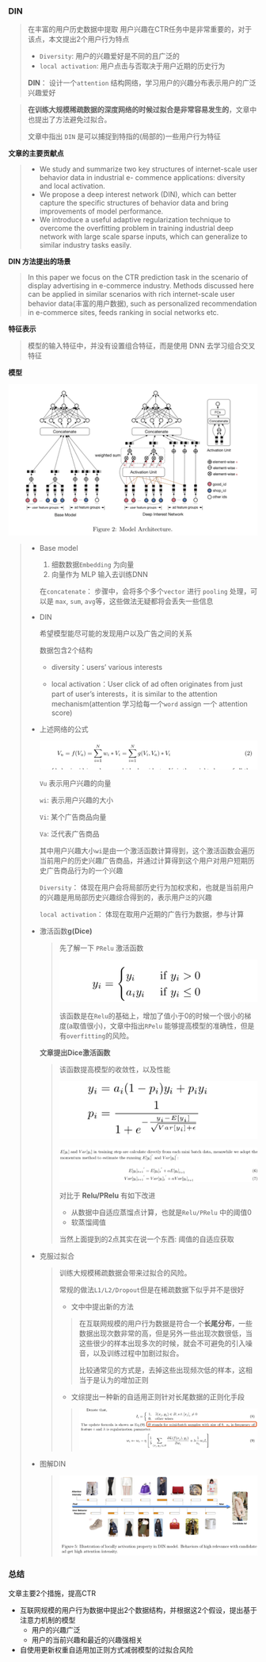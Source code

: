 ### DIN

> 在丰富的用户历史数据中提取 用户兴趣在CTR任务中是非常重要的，对于该点，本文提出2个用户行为特点
>
> * `Diversity`: 用户的兴趣爱好是不同的且广泛的
> * `local activation`: 用户点击与否取决于用户近期的历史行为
>
> **DIN**： 设计一个`attention` 结构网络，学习用户的兴趣分布表示用户的广泛兴趣爱好

> **在训练大规模稀疏数据的深度网络的时候过拟合是非常容易发生的**，文章中也提出了方法避免过拟合。
>
> 文章中指出 `DIN` 是可以捕捉到特指的(局部的)一些用户行为特征

**文章的主要贡献点**

> - We study and summarize two key structures of internet-scale user behavior data in industrial e- commence applications: diversity and local activation.
> - We propose a deep interest network (DIN), which can better capture the specific structures of behavior data and bring improvements of model performance.
> - We introduce a useful adaptive regularization technique to overcome the overfitting problem in training industrial deep network with large scale sparse inputs, which can generalize to similar industry tasks easily.

**DIN 方法提出的场景**

> In this paper we focus on the CTR prediction task in the scenario of display advertising in e-commerce industry. Methods discussed here can be applied in similar scenarios with rich internet-scale user behavior data(丰富的用户数据), such as personalized recommendation in e-commerce sites, feeds ranking in social networks etc.

**特征表示**

> 模型的输入特征中，并没有设置组合特征，而是使用 DNN  去学习组合交叉特征

**模型**

![a](./imgs/din.png)

> * Base model
>
>   1. 细数数据`Embedding` 为向量
>   2. 向量作为 MLP 输入去训练DNN
>
>   在`concatenate`： 步骤中，会将多个多个`vector` 进行 `pooling` 处理，可以是 `max`, `sum`, `avg`等，这些做法无疑都将会丢失一些信息
>
> * DIN
>
>   希望模型能尽可能的发现用户以及广告之间的关系
>
>   数据包含2个结构
>
>   * diversity：users’ various interests
>
>   * local activation：User click of ad often originates from just part of user’s interests，it is similar to the attention mechanism(attention 学习给每一个`word` assign 一个 attention score)
>
>     
>
> * 上述网络的公式
>
>   ![a](./imgs/din1.png)
>
>   `Vu` 表示用户兴趣的向量
>
>   `wi`: 表示用户兴趣的大小
>
>   `Vi`: 某个广告商品向量
>
>   `Va`: 泛代表广告商品
>
>   其中用户兴趣大小`wi`是由一个激活函数计算得到，这个激活函数会遍历当前用户的历史兴趣广告商品，并通过计算得到这个用户对用户短期历史广告商品行为的一个兴趣
>
>   `Diversity`： 体现在用户会将局部历史行为加权求和，也就是当前用户的兴趣是用局部历史兴趣综合得到的，表示用户`泛`的兴趣
>
>   `local activation`： 体现在取用户近期的广告行为数据，参与计算
>
> * 激活函数**g(Dice)** 
>
>   > 先了解一下 `PRelu` 激活函数
>   >
>   > ![a](./imgs/din2.png)
>   >
>   > 该函数是在`Relu`的基础上，增加了值小于0的时候一个很小的梯度(a取值很小)，文章中指出`RPelu` 能够提高模型的准确性，但是有`overfitting`的风险。
>
>   **文章提出Dice激活函数**
>
>   > 该函数提高模型的收敛性，以及性能
>   >
>   > ![a](./imgs/din3.png)
>   >
>   > ![a](./imgs/din4.png)
>   >
>   > 对比于 **Relu/PRelu** 有如下改进
>   >
>   > * 从数据中自适应蒸馏点计算，也就是`Relu/PRelu` 中的阈值0
>   > * 软蒸馏阈值
>   >
>   > 当然上面提到的2点其实在说一个东西: 阈值的自适应获取
>
> * 克服过拟合
>
>   > 训练大规模稀疏数据会带来过拟合的风险。
>   >
>   > 常规的做法`L1/L2/Dropout`但是在稀疏数据下似乎并不是很好
>   >
>   > * 文中中提出新的方法
>   >
>   > > 在互联网规模的用户行为数据是符合一个**长尾分布**，一些 数据出现次数非常的高，但是另外一些出现次数很低，当这些很少的样本出现多次的时候，就会不可避免的引入噪音，以及训练过程中加剧过拟合。
>   > >
>   > > 比较通常见的方式是，去掉这些出现频次低的样本，这相当于是认为的增加正则
>   >
>   > * 文综提出一种新的自适用正则针对长尾数据的正则化手段
>   >
>   > > ![a](./imgs/din5.png)
>
> * 图解DIN
>
>   > ![a](./imgs/din6.png)
>   >
>   > 

### 总结

文章主要2个措施，提高CTR

* 互联网规模的用户行为数据中提出2个数据结构，并根据这2个假设，提出基于注意力机制的模型
  * 用户的兴趣广泛
  * 用户的当前兴趣和最近的兴趣强相关
* 自使用更新权重自适用加正则方式减弱模型的过拟合风险

